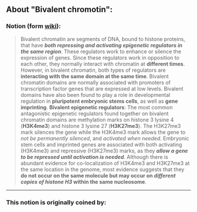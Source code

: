 ## About "Bivalent chromotin":
### Notion (form [wiki](https://en.wikipedia.org/wiki/Bivalent_chromatin)):
> Bivalent chromatin are segments of DNA, bound to histone proteins, that have _**both repressing and activating epigenetic regulators in the same region**_. These regulators work to enhance or silence the expression of genes. Since these regulators work in opposition to each other, they normally interact with chromatin at **different times**. However, in bivalent chromatin, both types of regulators are **interacting with the same domain at the same time**. Bivalent chromatin domains are normally associated with promoters of transcription factor genes that are expressed at low levels. Bivalent domains have also been found to play a role in developmental regulation in **pluripotent embryonic stems cells**, as well as **gene imprinting**.
> **Bivalent epigenetic regulators**:  The most common antagonistic epigenetic regulators found together on bivalent chromatin domains are methylation marks on histone 3 lysine 4 (**H3K4me3**) and histone 3 lysine 27 (**H3K27me3**). The H3K27me3 mark silences the gene while the H3K4me3 mark allows the gene to _not be permanently silenced_, and _activated when needed_. Embryonic stem cells and imprinted genes are associated with both activating (H3K4me3) and repressive (H3K27me3) marks, as they _**allow a gene to be repressed until activation is needed**_. Although there is abundant evidence for co-localization of H3K4me3 and H3K27me3 at the same location in the genome, most evidence suggests that they **do not occur on the same molecule but may occur on _different copies of histone H3_ within the same nucleosome**.
-------------------------
### This notion is originally coined by:
